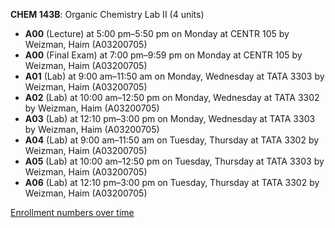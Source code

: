 **CHEM 143B**: Organic Chemistry Lab II (4 units)

- **A00** (Lecture) at 5:00 pm–5:50 pm on Monday at CENTR 105 by Weizman, Haim (A03200705)
- **A00** (Final Exam) at 7:00 pm–9:59 pm on Monday at CENTR 105 by Weizman, Haim (A03200705)
- **A01** (Lab) at 9:00 am–11:50 am on Monday, Wednesday at TATA 3303 by Weizman, Haim (A03200705)
- **A02** (Lab) at 10:00 am–12:50 pm on Monday, Wednesday at TATA 3302 by Weizman, Haim (A03200705)
- **A03** (Lab) at 12:10 pm–3:00 pm on Monday, Wednesday at TATA 3303 by Weizman, Haim (A03200705)
- **A04** (Lab) at 9:00 am–11:50 am on Tuesday, Thursday at TATA 3302 by Weizman, Haim (A03200705)
- **A05** (Lab) at 10:00 am–12:50 pm on Tuesday, Thursday at TATA 3303 by Weizman, Haim (A03200705)
- **A06** (Lab) at 12:10 pm–3:00 pm on Tuesday, Thursday at TATA 3302 by Weizman, Haim (A03200705)

[Enrollment numbers over time](./CHEM143B.tsv)
